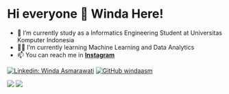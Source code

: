 <h1>Hi everyone 👋 Winda Here!</h1>

- 🔭 I’m currently study as a Informatics Engineering Student at Universitas Komputer Indonesia
- 👨‍💻 I’m currently learning Machine Learning and Data Analytics
- 📫  You can reach me in **[Instagram](https://instagram.com/winda_asm)**

[![Linkedin: Winda Asmarawati](https://img.shields.io/badge/-Winda%20Asmarawati-blue?style=flat-square&logo=Linkedin&logoColor=white&link=https://www.linkedin.com/in/azizrosyid/)](https://www.linkedin.com/in/windaasmarawati/)
[![GitHub windaasm](https://img.shields.io/github/followers/windaasm?label=follow&style=social)](https://github.com/windaasm)
  

![](https://github-readme-stats.vercel.app/api?username=windaasm&theme=radical&hide_border=false&include_all_commits=true&count_private=true)  ![](https://github-readme-stats.vercel.app/api/top-langs/?username=windaasm&theme=radical&hide_border=false&include_all_commits=true&count_private=true&layout=compact)



